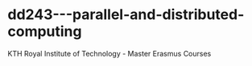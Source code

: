 # dd243---parallel-and-distributed-computing
KTH Royal Institute of Technology - Master Erasmus Courses
